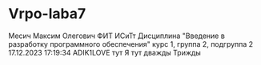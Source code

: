 # Vrpo-laba7
Месич
Максим
Олегович
ФИТ
ИСиТт
Дисциплина "Введение в разработку программного обеспечения"
курс 1, группа 2, подгруппа 2
17.12.2023 17:19:34 
ADIK1LOVE тут
Я тут дважды
Трижды
